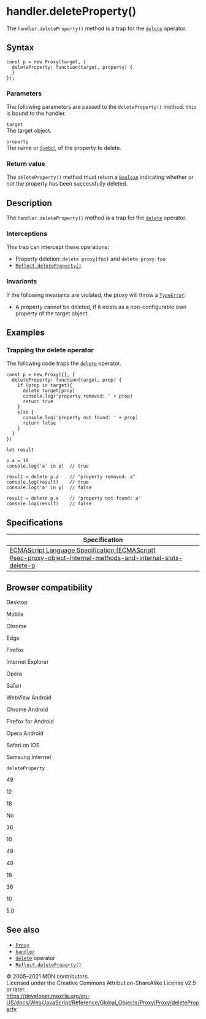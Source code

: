 handler.deleteProperty()
========================

The `handler.deleteProperty()` method is a trap for the [`delete`](../../../operators/delete) operator.

Syntax
------

    const p = new Proxy(target, {
      deleteProperty: function(target, property) {
      }
    });

### Parameters

The following parameters are passed to the `deleteProperty()` method. `this` is bound to the handler.

`target`  
The target object.

`property`  
The name or [`Symbol`](../../symbol) of the property to delete.

### Return value

The `deleteProperty()` method must return a [`Boolean`](../../boolean) indicating whether or not the property has been successfully deleted.

Description
-----------

The `handler.deleteProperty()` method is a trap for the [`delete`](../../../operators/delete) operator.

### Interceptions

This trap can intercept these operations:

-   Property deletion: `delete proxy[foo]` and `delete proxy.foo`
-   [`Reflect.deleteProperty()`](../../reflect/deleteproperty)

### Invariants

If the following invariants are violated, the proxy will throw a [`TypeError`](../../typeerror):

-   A property cannot be deleted, if it exists as a non-configurable own property of the target object.

Examples
--------

### Trapping the delete operator

The following code traps the [`delete`](../../../operators/delete) operator.

    const p = new Proxy({}, {
      deleteProperty: function(target, prop) {
        if (prop in target){
          delete target[prop]
          console.log('property removed: ' + prop)
          return true
        }
        else {
          console.log('property not found: ' + prop)
          return false
        }
      }
    })

    let result

    p.a = 10
    console.log('a' in p)  // true

    result = delete p.a    // "property removed: a"
    console.log(result)    // true
    console.log('a' in p)  // false

    result = delete p.a    // "property not found: a"
    console.log(result)    // false

Specifications
--------------

<table><thead><tr class="header"><th>Specification</th></tr></thead><tbody><tr class="odd"><td><a href="https://tc39.es/ecma262/#sec-proxy-object-internal-methods-and-internal-slots-delete-p">ECMAScript Language Specification (ECMAScript)<br />
<span class="small">#sec-proxy-object-internal-methods-and-internal-slots-delete-p</span></a></td></tr></tbody></table>

Browser compatibility
---------------------

Desktop

Mobile

Chrome

Edge

Firefox

Internet Explorer

Opera

Safari

WebView Android

Chrome Android

Firefox for Android

Opera Android

Safari on IOS

Samsung Internet

`deleteProperty`

49

12

18

No

36

10

49

49

18

36

10

5.0

See also
--------

-   [`Proxy`](../../proxy)
-   [`handler`](../proxy)
-   [`delete`](../../../operators/delete) operator
-   [`Reflect.deleteProperty()`](../../reflect/deleteproperty)

© 2005–2021 MDN contributors.  
Licensed under the Creative Commons Attribution-ShareAlike License v2.5 or later.  
<a href="https://developer.mozilla.org/en-US/docs/Web/JavaScript/Reference/Global_Objects/Proxy/Proxy/deleteProperty" class="_attribution-link">https://developer.mozilla.org/en-US/docs/Web/JavaScript/Reference/Global_Objects/Proxy/Proxy/deleteProperty</a>

